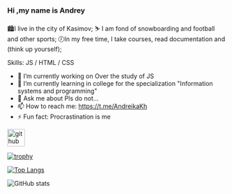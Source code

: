 ### Hi ,my name is Andrey


🏙️I live in the city of Kasimov;
⛷️ I am fond of snowboarding and football and other sports;
🕖In my free time, I take courses, read documentation and (think up yourself);


Skills:  JS / HTML / CSS 

- 🔭 I’m currently working on Over the study of JS 
- 🌱 I’m currently learning in college for the specialization "Information systems and programming" 
- 💬 Ask me about Pls do not... 
- 📫 How to reach me: https://t.me/AndreikaKh 
- ⚡ Fun fact: Procrastination is me 


[<img src='https://cdn.jsdelivr.net/npm/simple-icons@3.0.1/icons/github.svg' alt='github' height='40'>](https://github.com/andKhokhlov)  

[![trophy](https://github-profile-trophy.vercel.app/?username=andKhokhlov)](https://github.com/ryo-ma/github-profile-trophy)

[![Top Langs](https://github-readme-stats.vercel.app/api/top-langs/?username=anuraghazra&langs_count=8)](https://github.com/anuraghazra/github-readme-stats)

![GitHub stats](https://github-readme-stats.vercel.app/api?username=andKhokhlov&show_icons=true)  

